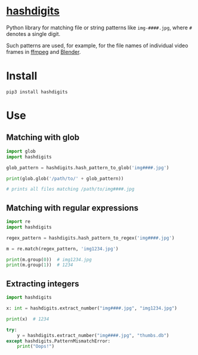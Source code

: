 # [hashdigits](https://github.com/rtmigo/hashdigits_py#readme)

Python library for matching file or string patterns like `img-####.jpg`,
where `#` denotes a single digit.

Such patterns are used, for example, for the file names of individual video
frames in  [ffmpeg](https://www.ffmpeg.org/)
and [Blender](https://www.blender.org/).

# Install

```
pip3 install hashdigits
```

# Use

## Matching with glob

```python
import glob
import hashdigits

glob_pattern = hashdigits.hash_pattern_to_glob('img####.jpg')

print(glob.glob('/path/to/' + glob_pattern))

# prints all files matching /path/to/img####.jpg
```

## Matching with regular expressions

```python
import re
import hashdigits

regex_pattern = hashdigits.hash_pattern_to_regex('img####.jpg')

m = re.match(regex_pattern, 'img1234.jpg')

print(m.group(0))  # img1234.jpg
print(m.group(1))  # 1234

```

## Extracting integers

```python
import hashdigits

x: int = hashdigits.extract_number("img####.jpg", "img1234.jpg")

print(x)  # 1234

try:
    y = hashdigits.extract_number("img####.jpg", "thumbs.db")
except hashdigits.PatternMismatchError:
    print("Oops!")
```


